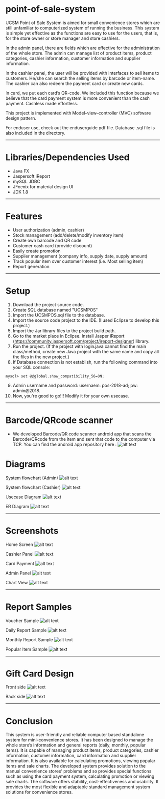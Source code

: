 # point-of-sale-system
UCSM Point of Sale System is aimed for small convenience stores which are still unfamiliar to computerized system of running the business. This system is simple yet effective as the functions are easy to use for the users, that is, for the store owner or store manager and store cashiers.

In the admin panel, there are fields which are effective for the administration of the whole store. The admin can manage list of product items, product categories, cashier information, customer information and supplier information.

In the cashier panel, the user will be provided with interfaces to sell items to customers. He/she can search the selling items by barcode or item-name. The cashier can also redeem the payment card or create new cards.

In card, we put each card’s QR-code. We included this function because we believe that the card payment system is more convenient than the cash payment. Cashless made effortless.

This project is implemented with Model–view–controller (MVC) software design pattern.

For enduser use, check out the enduserguide.pdf file. 
Database .sql file is also included in the directory.

<hr>

# Libraries/Dependencies Used
- Java FX
- Jaspersoft iReport
- mySQL JDBC
- JFoenix for material design UI
- JDK 1.8

<hr>

# Features 
- User authorization (admin, cashier)
- Stock management (add/delete/modify inventory item)
- Create own barcode and QR code
- Customer cash card (provide discount)
- Easily create promotion
- Supplier management (company info, supply date, supply amount)
- Track popular item over customer interest (i.e. Most selling item)
- Report generation

<hr>

# Setup
1. Download the project source code.
2. Create SQL database named "UCSMPOS"
3. Import the UCSMPOS.sql file to the database. 
4. Import the source code project to the IDE. (I used Eclipse to develop this project.)
5. Import the Jar library files to the project build path.
6. Go to the market place in Eclipse. Install Jasper iReport (https://community.jaspersoft.com/project/ireport-designer) library. 
7. Run the project. (If the project with login.java cannot find the main class/method, create new Java project with the same name and copy all the files in the new project.)
8. If Database connection is not establish, run the following command into your SQL console:
```
mysql> set @@global.show_compatibility_56=ON;
```
9. Admin username and password: usernaem: pos-2018-ad; pw: admin@2018.
10. Now, you're good to go!!! Modify it for your own usecase. 

<hr>

# Barcode/QRcode scanner
- We developed Barcode/QR code scanner android app that scans the Barcode/QRcode from the item and sent that code to the computer via TCP. You can find the android app repository here : 
![alt text](https://github.com/hanlinag/point-of-sale-system/blob/master/images/barcode.png?raw=true)

# Diagrams
System flowchart (Admin)
![alt text](https://raw.githubusercontent.com/hanlinag/point-of-sale-system/master/images/adminflowchart.png)

System flowchart (Cashier)
![alt text](https://github.com/hanlinag/point-of-sale-system/blob/master/images/cashierflowchart.png?raw=true)

Usecase Diagram
![alt text](https://github.com/hanlinag/point-of-sale-system/blob/master/images/ucscasefinal.png?raw=true)


ER Diagram
![alt text](https://github.com/hanlinag/point-of-sale-system/blob/master/images/ER%20Final.png?raw=true)

<hr>

# Screenshots
Home Screen
![alt text](https://github.com/hanlinag/point-of-sale-system/blob/master/images/home.png?raw=true)

Cashier Panel
![alt text](https://github.com/hanlinag/point-of-sale-system/blob/master/images/cashier.png?raw=true)

Card Payment
![alt text](https://github.com/hanlinag/point-of-sale-system/blob/master/images/cardpayment.png?raw=true)

Admin Panel
![alt text](https://github.com/hanlinag/point-of-sale-system/blob/master/images/admin.png?raw=true)

Chart View
![alt text](https://github.com/hanlinag/point-of-sale-system/blob/master/images/chart.png?raw=true)


<hr>

# Report Samples
Voucher Sample
![alt text](https://github.com/hanlinag/point-of-sale-system/blob/master/images/voucher.png?raw=true)

Daily Report Sample
![alt text](https://github.com/hanlinag/point-of-sale-system/blob/master/images/dailysale.png?raw=true)

Monthly Report Sample
![alt text](https://github.com/hanlinag/point-of-sale-system/blob/master/images/monthlysale.png?raw=true)

Popular Item Sample
![alt text](https://github.com/hanlinag/point-of-sale-system/blob/master/images/popularitem.png?raw=true) 


<hr>

# Gift Card Design
Front side
![alt text](https://github.com/hanlinag/point-of-sale-system/blob/master/images/cardfinalfront.png?raw=true)

Back side
![alt text](https://github.com/hanlinag/point-of-sale-system/blob/master/images/cardfinalback.png?raw=true)
<hr>

# Conclusion
This system is user-friendly and reliable computer based standalone system for mini-convenience stores. It has been designed to manage the whole store’s information and general reports (daily, monthly, popular items). It is capable of managing product items, product categories, cashier information, customer information, card information and supplier information. It is also available for calculating promotions, viewing popular items and sale charts. The developed system provides solution to the manual convenience stores’ problems and so provides special functions such as using the card payment system, calculating promotion or viewing sale charts. The software offers stability, cost-effectiveness and usability. It provides the most flexible and adaptable standard management system solutions for convenience stores.
